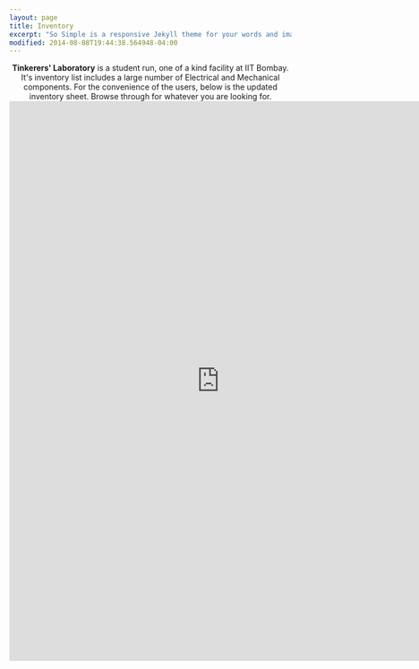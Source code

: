 ```yaml
---
layout: page
title: Inventory
excerpt: "So Simple is a responsive Jekyll theme for your words and images."
modified: 2014-08-08T19:44:38.564948-04:00
---
```


<center><b>Tinkerers' Laboratory</b> is a student run, one of a kind facility at IIT Bombay. It's inventory list includes a large number of Electrical and Mechanical components. For the convenience of the users, below is the updated inventory sheet. Browse through for whatever you are looking for.
</center>
<iframe width="750" height="1000" src="https://docs.google.com/spreadsheets/d/1_ljUGN6NTcpD1E4NXts8lHW3oPmz3nHNuuXNH_nsnF8/edit?usp=sharing" frameborder="0" allowfullscreen></iframe>

